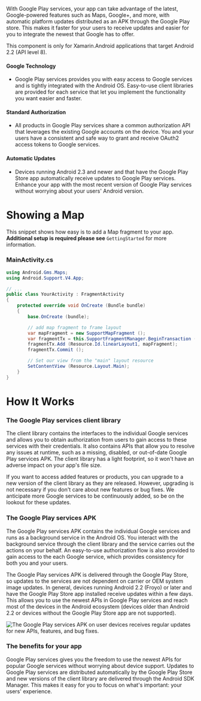 With Google Play services, your app can take advantage of the latest, Google-powered features such as Maps, Google+, and more, with automatic platform updates distributed as an APK through the Google Play store. This makes it faster for your users to receive updates and easier for you to integrate the newest that Google has to offer.

This component is only for Xamarin.Android applications that target Android 2.2 (API level 8). 

#### Google Technology
* Google Play services provides you with easy access to Google services and is tightly integrated with the Android OS. Easy-to-use client libraries are provided for each service that let you implement the functionality you want easier and faster.

#### Standard Authorization
* All products in Google Play services share a common authorization API that leverages the existing Google accounts on the device. You and your users have a consistent and safe way to grant and receive OAuth2 access tokens to Google services.

#### Automatic Updates
* Devices running Android 2.3 and newer and that have the Google Play Store app automatically receive updates to Google Play services. Enhance your app with the most recent version of Google Play services without worrying about your users' Android version.
 

Showing a Map
=============

This snippet shows how easy is to add a Map fragment to your app. **Additional setup is required please see** `GettingStarted` for more information.

### MainActivity.cs

```csharp
using Android.Gms.Maps;
using Android.Support.V4.App;

// ...
public class YourActivity : FragmentActivity
{
	protected override void OnCreate (Bundle bundle)
	{
		base.OnCreate (bundle);

		// add map fragment to frame layout
		var mapFragment = new SupportMapFragment ();
		var fragmentTx = this.SupportFragmentManager.BeginTransaction ();
		fragmentTx.Add (Resource.Id.linearLayout1, mapFragment);
		fragmentTx.Commit ();

		// Set our view from the "main" layout resource
		SetContentView (Resource.Layout.Main);
	}
}
```

How It Works
============

### The Google Play services client library

The client library contains the interfaces to the individual Google services and allows you to obtain authorization from users to gain access to these services with their credentials. It also contains APIs that allow you to resolve any issues at runtime, such as a missing, disabled, or out-of-date Google Play services APK. The client library has a light footprint, so it won't have an adverse impact on your app's file size.

If you want to access added features or products, you can upgrade to a new version of the client library as they are released. However, upgrading is not necessary if you don't care about new features or bug fixes. We anticipate more Google services to be continuously added, so be on the lookout for these updates.

### The Google Play services APK
The Google Play services APK contains the individual Google services and runs as a background service in the Android OS. You interact with the background service through the client library and the service carries out the actions on your behalf. An easy-to-use authorization flow is also provided to gain access to the each Google service, which provides consistency for both you and your users.

The Google Play services APK is delivered through the Google Play Store, so updates to the services are not dependent on carrier or OEM system image updates. In general, devices running Android 2.2 (Froyo) or later and have the Google Play Store app installed receive updates within a few days. This allows you to use the newest APIs in Google Play services and reach most of the devices in the Android ecosystem (devices older than Android 2.2 or devices without the Google Play Store app are not supported).

![The Google Play services APK on user devices receives regular updates for new APIs, features, and bug fixes.][1]

### The benefits for your app
Google Play services gives you the freedom to use the newest APIs for popular Google services without worrying about device support. Updates to Google Play services are distributed automatically by the Google Play Store and new versions of the client library are delivered through the Android SDK Manager. This makes it easy for you to focus on what's important: your users' experience.

[1]: http://developer.android.com/images/play-services-diagram.png